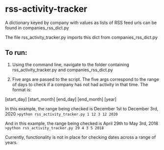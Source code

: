 # rss-activity-tracker

A dictionary keyed by company with values as lists of RSS feed urls can be found in companies_rss_dict.py

The file rss_activity_tracker.py imports this dict from companies_rss_dict.py

## To run:

1) Using the command line, navigate to the folder containing rss_activity_tracker.py and companies_rss_dict.py

3) Five args are passed to the script. The five args correspond to the range of days to check if a company has not had activity in that time. The format is:

[start_day] [start_month] [end_day] [end_month] [year]

In this example, the range being checked is December 1st to December 3rd, 2020
`>python rss_activity_tracker.py 1 12 3 12 2020`

And in this example, the range being checked is April 29th to May 3rd, 2018
`>python rss_activity_tracker.py 29 4 3 5 2018`

Currently, functionality is not in place for checking dates across a range of years. 
